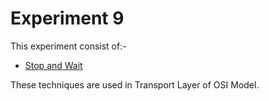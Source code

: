 # Experiment 9
This experiment consist of:-
- [Stop and Wait](./StopAndWait/ReadMe.md)

These techniques are used in Transport Layer of OSI Model.